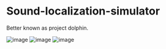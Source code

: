 # Sound-localization-simulator
Better known as project dolphin.

![image](https://github.com/user-attachments/assets/710c075b-7b9d-4daa-bf61-e4a57b56b815)
![image](https://github.com/user-attachments/assets/fcbacccb-92b3-43c2-925a-941edfc49d2f)
![image](https://github.com/user-attachments/assets/1b4a972a-d68a-44e5-85e2-2de0e7bb0de6)
